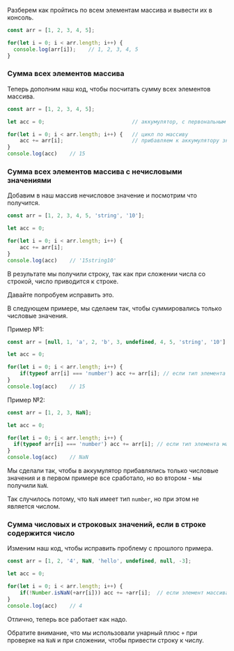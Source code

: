 Разберем как пройтись по всем элементам массива и вывести их в консоль.

```javascript
const arr = [1, 2, 3, 4, 5];

for(let i = 0; i < arr.length; i++) {
  console.log(arr[i]);    // 1, 2, 3, 4, 5
}
```

### Сумма всех элементов массива

Теперь дополним наш код, чтобы посчитать сумму всех элементов массива.

```javascript
const arr = [1, 2, 3, 4, 5];

let acc = 0;                            // аккумулятор, с первональным значением 0

for(let i = 0; i < arr.length; i++) {   // цикл по массиву
    acc += arr[i];                      // прибавляем к аккумулятору значение элемента массива
}
console.log(acc)    // 15
```


### Сумма всех элементов массива с нечисловыми значениями

Добавим в наш массив нечисловое значение и посмотрим что получится.

```javascript
const arr = [1, 2, 3, 4, 5, 'string', '10'];

let acc = 0;

for(let i = 0; i < arr.length; i++) {
    acc += arr[i];
}
console.log(acc)    // '15string10'
```

В результате мы получили строку, так как при сложении числа со строкой, число приводится к строке.

Давайте попробуем исправить это.

В следующем примере, мы сделаем так, чтобы суммировались только числовые значения.

Пример №1:
```javascript
const arr = [null, 1, 'a', 2, 'b', 3, undefined, 4, 5, 'string', '10'];

let acc = 0;

for(let i = 0; i < arr.length; i++) {
    if(typeof arr[i] === 'number') acc += arr[i]; // если тип элемента массива число, то прибавляем его к аккумулятору
}
console.log(acc)    // 15
```

Пример №2:
```javascript
const arr = [1, 2, 3, NaN];

let acc = 0;

for(let i = 0; i < arr.length; i++) {
  if(typeof arr[i] === 'number') acc += arr[i]; // если тип элемента массива число, то прибавляем его к аккумулятору
}
console.log(acc)    // NaN
```

Мы сделали так, чтобы в аккумулятор прибавлялись только числовые значения и в первом примере все сработало, но во втором - мы получили `NaN`.

Так случилось потому, что `NaN` имеет тип `number`, но при этом не является числом.


### Сумма числовых и строковых значений, если в строке содержится число

Изменим наш код, чтобы исправить проблему с прошлого примера.

```javascript
const arr = [1, 2, '4', NaN, 'hello', undefined, null, -3];

let acc = 0;

for(let i = 0; i < arr.length; i++) {
    if(!Number.isNaN(+arr[i])) acc += +arr[i];  // если элемент массива не NaN, то прибавляем его к аккумулятору
}
console.log(acc)    // 4
```

Отлично, теперь все работает как надо.

Обратите внимание, что мы использовали унарный плюс `+` при проверке на `NaN` и при сложении, чтобы привести строку к числу.